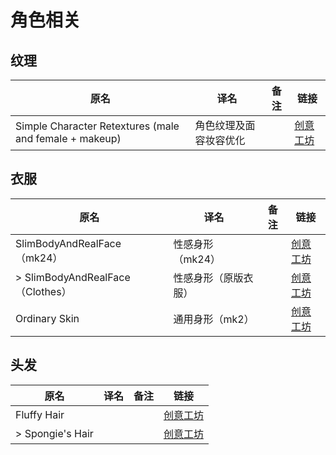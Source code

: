 # 角色相关

## 纹理

| 原名                                                   | 译名                   | 备注 | 链接                                                                          |
| ------------------------------------------------------ | ---------------------- | ---- | ----------------------------------------------------------------------------- |
| Simple Character Retextures (male and female + makeup) | 角色纹理及面容妆容优化 |      | [创意工坊](https://steamcommunity.com/sharedfiles/filedetails/?id=2803364788) |

## 衣服

| 原名                             | 译名                 | 备注 | 链接                                                                          |
| -------------------------------- | -------------------- | ---- | ----------------------------------------------------------------------------- |
| SlimBodyAndRealFace（mk24）      | 性感身形（mk24）     |      | [创意工坊](https://steamcommunity.com/sharedfiles/filedetails/?id=2775004377) |
| > SlimBodyAndRealFace（Clothes） | 性感身形（原版衣服） |      | [创意工坊](https://steamcommunity.com/sharedfiles/filedetails/?id=2799431175) |
| Ordinary Skin                    | 通用身形（mk2）      |      | [创意工坊](https://steamcommunity.com/sharedfiles/filedetails/?id=2804417861) |

## 头发

| 原名             | 译名 | 备注 | 链接                                                                          |
| ---------------- | ---- | ---- | ----------------------------------------------------------------------------- |
| Fluffy Hair      |      |      | [创意工坊](https://steamcommunity.com/sharedfiles/filedetails/?id=2447729538) |
| > Spongie's Hair |      |      | [创意工坊](https://steamcommunity.com/sharedfiles/filedetails/?id=2463184726) |
